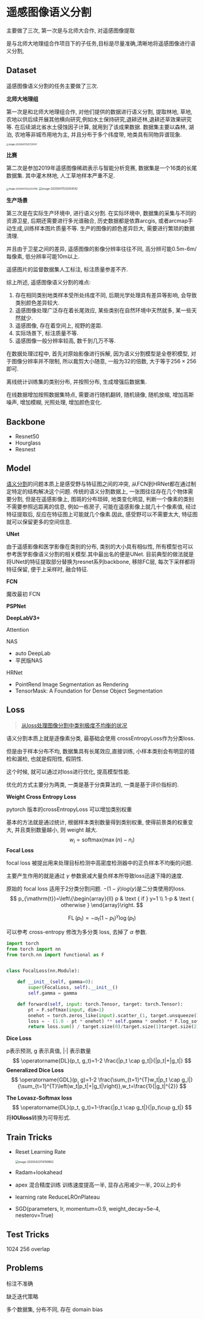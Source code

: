 # 遥感图像语义分割



主要做了三次, 第一次是与北师大合作, 对遥感图像提取

是与北师大地理组合作项目下的子任务,目标是尽量准确,清晰地将遥感图像进行语义分割,

## Dataset

遥感图像语义分割的任务主要做了三次.

**北师大地理组**

第一次是和北师大地理组合作, 对他们提供的数据进行语义分割, 提取林地, 草地, 农地以供后续开展其他横向研究,例如水土保持研究,退耕还林,退耕还草效果研究等. 在后续湖北省水土侵蚀因子计算, 就用到了该成果数据. 数据集主要以森林, 湖泊, 农地等非城市用地为主, 并且分布于多个纬度带, 地类具有同物异谱现象. 

<img src="遥感图像语义分割.assets/image-20200417025729747.png" alt="image-20200417025729747" style="zoom:40%;" />

**比赛**

第二次是参加2019年遥感图像稀疏表示与智能分析竞赛, 数据集是一个16类的长尾数据集. 其中灌木林地, 人工草地样本严重不足.

<img src="遥感图像语义分割.assets/image-20200417022433788.png" alt="image-20200417022433788" style="zoom:40%;" />

<img src="遥感图像语义分割.assets/image-20200417032004142.png" alt="image-20200417032004142" style="zoom:50%;" />

**生产场景**

第三次是在实际生产环境中, 进行语义分割. 在实际环境中, 数据集的采集与不同的资源卫星, 后期还需要进行多光谱融合, 历史数据都是依靠arcgis, 或者arcmap手动生成,训练样本图片质量不等. 生产的图像的颜色差异巨大, 需要进行繁琐的数据清理.

并且由于卫星之间的差异, 遥感图像的影像分辨率往往不同, 高分辨可能0.5m-6m/每像素, 低分辨率可能10m以上.

遥感图片的监督数据集人工标注, 标注质量参差不齐.



综上所述, 遥感图像语义分割的难点:

1. 存在相同类别地类样本受所处纬度不同, 后期光学处理具有差异等影响, 会导致类别颜色差异较大.
2. 遥感图像处理广泛存在着长尾效应, 某些类别在自然环境中天然就多, 某一些天然就少.
3. 遥感图像, 存在着空间上, 视野的差距.
4. 实际场景下, 标注质量不等.
5. 遥感图像一般分辨率较高, 数千到几万不等.

在数据处理过程中, 首先对原始影像进行拆解, 因为语义分割模型是全卷积模型, 对于图像分辨率并不限制, 所以裁剪大小随意, 一般为$32$的倍数, 大于等于$256\times256$即可.

离线统计训练集的类别分布, 并按照分布, 生成增强后数据集.

在线数据增加按照数据集特点, 需要进行随机翻转, 随机镜像, 随机放缩, 增加高斯噪声, 增加模糊, 光照处理, 增加颜色变化.

## Backbone

* Resnet50
* Hourglass
* Resnest 

## Model

[语义分割](https://blog.csdn.net/Arron_hou/article/details/94134049)的问题本质上是感受野与特征图之间的冲突, 从FCN到HRNet都在通过制定特定的结构解决这个问题. 传统的语义分割数据上, 一张图往往存在几个物体需要分割, 但是在遥感影像上, 图斑的分布琐碎, 地类变化明显, 判断一个像素的类别不需要参照远距离的信息, 例如一栋房子, 可能在遥感影像上就几十个像素值, 经过特征提取后, 反应在特征图上可能就几个像素.因此, 感受野可以不需要太大, 特征图就可以保留更多的空间信息.

**UNet**

由于遥感影像和医学影像在类别的分布, 类别的大小具有相似性, 所有模型也可以参考医学影像语义分割的相关模型.其中最出名的便是UNet. 目前典型的做法就是将UNet的特征提取部分替换为resnet系列backbone, 移除FC层, 每次下采样都将特征保留, 便于上采样时, 融合特征.

**FCN**

魔改最初 FCN

**PSPNet**

**DeepLabV3+**

Attention

NAS

* auto DeepLab
* 平民版NAS

HRNet

* PointRend Image Segmentation as Rendering
* TensorMask: A Foundation for Dense Object Segmentation

## Loss

> [从loss处理图像分割中类别极度不均衡的状况](https://blog.csdn.net/m0_37477175/article/details/83004746)

语义分割本质上就是逐像素分类, 最基础会使用 crossEntropyLoss作为分类loss. 

但是由于样本分布不均, 数据集具有长尾效应,直接训练, 小样本类别会有明显的错检和漏检, 也就是假阳性, 假阴性.

这个时候, 就可以通过对loss进行优化, 提高模型性能.

优化的方式主要分为两类, 一类是基于分类算法的, 一类是基于评价指标的.

**Weight Cross Entropy Loss**

pytorch 版本的crossEntropyLoss 可以增加类别权重

基本的方法就是通过统计, 根据样本类别数量得到类别权重, 使得前景类的权重变大, 并且类别数量越小, 则 weight 越大.
$$
w_i = \text{softmax}(\max(n)-n_i)
$$
**Focal Loss**

focal loss 被提出用来处理目标检测中高密度检测器中的正负样本不均衡的问题.

主要产生作用的就是通过 $\gamma$ 参数衰减大量负样本所导致loss迅速下降的速度.

原始的 focal loss 适用于2分类分割问题. $-(1-\hat y) log(y)$是二分类使用的loss.
$$
p_{\mathrm{t}}=\left\{\begin{array}{ll}
p & \text { if } y=1 \\
1-p & \text { otherwise }
\end{array}\right.
$$

$$
\operatorname{FL}\left(p_{\mathrm{t}}\right)=-\alpha_{\mathrm{t}}\left(1-p_{\mathrm{t}}\right)^{\gamma} \log \left(p_{\mathrm{t}}\right)
$$

可以参考 cross-entropy 修改为多分类 loss, 去掉了 $\alpha$ 参数.

```python
import torch
from torch import nn
from torch.nn import functional as F


class FocalLoss(nn.Module):

    def __init__(self, gamma=0):
        super(FocalLoss, self).__init__()
        self.gamma = gamma

    def forward(self, input: torch.Tensor, target: torch.Tensor):
        pt = F.softmax(input, dim=1)
        onehot = torch.zeros_like(input).scatter_(1, target.unsqueeze(1), 1)
        loss = - (1.0 - pt * onehot) ** self.gamma * onehot * F.log_softmax(input, 1)
        return loss.sum() / target.size(0)/target.size(1)target.size(2)
```

**Dice Loss**

p表示预测, g 表示真值, $|\cdot|$ 表示数量
$$
\operatorname{DL}(p_t, g_t)=1-2 \frac{|p_t \cap g_t|}{|p_t|+|g_t|}
$$
**Generalized Dice Loss**
$$
\operatorname{GDL}(p, g)=1-2 \frac{\sum_{t=1}^{T}w_t|p_t \cap g_l|}{\sum_{t=1}^{T}\left(w_t|p_t|+|g_t|\right)},w_t=\frac{1}{|g_t|^{2}}
$$



**The Lovasz-Softmax loss**
$$
\operatorname{DL}(p_t, g_t)=1-\frac{|p_t \cap g_t|}{|p_t\cup g_t|}
$$
将**IOUloss**转换为可导形式.

## Train Tricks

* Reset Learning Rate

  <img src="遥感图像语义分割.assets/image-20200423114159902.png" alt="image-20200423114159902" style="zoom:50%;" />

* Radam+lookahead

* apex 混合精度训练 训练速度提高一半, 显存占用减少一半, 20以上的卡

* learning rate ReduceLROnPlateau

* SGD(parameters, lr, momentum=0.9, weight_decay=5e-4, nesterov=True)

## Test Tricks

1024 256 overlap

## Problems

标注不准确

缺乏迭代策略

多个数据集, 分布不同, 存在 domain bias